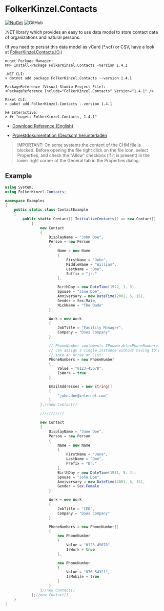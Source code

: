 # FolkerKinzel.Contacts
[![NuGet](https://img.shields.io/nuget/v/FolkerKinzel.Contacts)](https://www.nuget.org/packages/FolkerKinzel.Contacts/)
![GitHub](https://img.shields.io/github/license/FolkerKinzel/Contacts)


.NET library which provides an easy to use data model to store contact data of organizations and natural persons.

(If you need to persist this data model as vCard (*.vcf) or CSV, have a look at [FolkerKinzel.Contacts.IO](https://github.com/FolkerKinzel/Contacts.IO).)

```
nuget Package Manager:
PM> Install-Package FolkerKinzel.Contacts -Version 1.4.1

.NET CLI:
> dotnet add package FolkerKinzel.Contacts --version 1.4.1

PackageReference (Visual Studio Project File):
<PackageReference Include="FolkerKinzel.Contacts" Version="1.4.1" />

Paket CLI:
> paket add FolkerKinzel.Contacts --version 1.4.1

F# Interactive:
> #r "nuget: FolkerKinzel.Contacts, 1.4.1"
```

* [Download Reference (English)](https://github.com/FolkerKinzel/Contacts/blob/master/ProjectReference/1.4.1/FolkerKinzel.Contacts.en.chm)

* [Projektdokumentation (Deutsch) herunterladen](https://github.com/FolkerKinzel/Contacts/blob/master/ProjectReference/1.4.1/FolkerKinzel.Contacts.de.chm)

> IMPORTANT: On some systems the content of the CHM file is blocked. Before opening the file right click on the file icon, select Properties, and check the "Allow" checkbox (if it is present) in the lower right corner of the General tab in the Properties dialog.

## Example
```csharp
using System;
using FolkerKinzel.Contacts;

namespace Examples
{
    public static class ContactExample
    {
        public static Contact[] InitializeContacts() => new Contact[]
            {
                new Contact
                {
                    DisplayName = "John Doe",
                    Person = new Person
                    {
                        Name = new Name
                        {
                            FirstName = "John",
                            MiddleName = "William",
                            LastName = "Doe",
                            Suffix = "jr."
                        },

                        BirthDay = new DateTime(1972, 1, 3),
                        Spouse = "Jane Doe",
                        Anniversary = new DateTime(2001, 6, 15),
                        Gender = Sex.Male,
                        NickName = "The Dude"
                    },

                    Work = new Work
                    {
                        JobTitle = "Facility Manager",
                        Company = "Does Company"
                    },

                    // PhoneNumber implements IEnumerable<PhoneNumber>. So you
                    // can assign a single instance without having to wrap it 
                    // into an Array or List:
                    PhoneNumbers = new PhoneNumber
                    {
                        Value = "0123-45678",
                        IsWork = true
                    },

                    EmailAddresses = new string[]
                    {
                        "john.doe@internet.com"
                    }
                },//new Contact()

                ///////////

                new Contact
                {
                    DisplayName = "Jane Doe",
                    Person = new Person
                    {
                        Name = new Name
                        {
                            FirstName = "Jane",
                            LastName = "Doe",
                            Prefix = "Dr."
                        },
                        BirthDay = new DateTime(1981, 5, 4),
                        Spouse = "John Doe",
                        Anniversary = new DateTime(2001, 6, 15),
                        Gender = Sex.Female
                    },

                    Work = new Work
                    {
                        JobTitle = "CEO",
                        Company = "Does Company"
                    },

                    PhoneNumbers = new PhoneNumber[]
                    {
                        new PhoneNumber
                        {
                            Value = "0123-45678",
                            IsWork = true
                        },

                        new PhoneNumber
                        {
                            Value = "876-54321",
                            IsMobile = true
                        }
                    }
                }//new Contact()
            };//new Contact[]
    }
}
```
